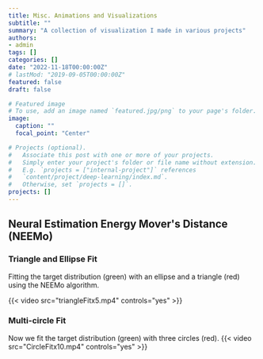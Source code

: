 ```yaml
---
title: Misc. Animations and Visualizations 
subtitle: ""
summary: "A collection of visualization I made in various projects" 
authors:
- admin
tags: []
categories: []
date: "2022-11-18T00:00:00Z"
# lastMod: "2019-09-05T00:00:00Z"
featured: false
draft: false

# Featured image
# To use, add an image named `featured.jpg/png` to your page's folder. 
image:
  caption: ""
  focal_point: "Center"

# Projects (optional).
#   Associate this post with one or more of your projects.
#   Simply enter your project's folder or file name without extension.
#   E.g. `projects = ["internal-project"]` references 
#   `content/project/deep-learning/index.md`.
#   Otherwise, set `projects = []`.
projects: []
---
```

<!-- Change this color later -->
## Neural Estimation Energy Mover's Distance (NEEMo)
### Triangle and Ellipse Fit
Fitting the target distribution (green) with an ellipse and a triangle (red) using the NEEMo algorithm.

{{< video src="triangleFitx5.mp4" controls="yes" >}}

### Multi-circle Fit
Now we fit the target distribution (green) with three circles (red).
{{< video src="CircleFitx10.mp4" controls="yes" >}}